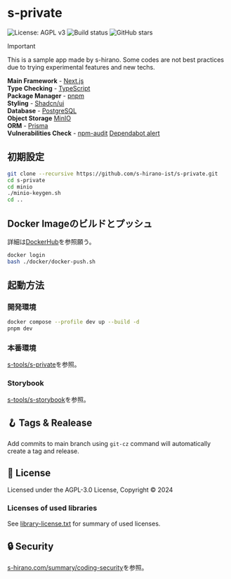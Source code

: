 # s-private

![License: AGPL v3](https://img.shields.io/badge/License-AGPL%20v3-blue.svg)
![Build status](https://img.shields.io/github/actions/workflow/status/s-hirano-ist/s-private/build.yaml?branch=main)
![GitHub stars](https://img.shields.io/github/stars/s-hirano-ist/s-private.svg)

> [!IMPORTANT]
> This is a sample app made by s-hirano. Some codes are not best practices due to trying experimental features and new techs.

**Main Framework** - [Next.js](https://nextjs.org/)  
**Type Checking** - [TypeScript](https://www.typescriptlang.org/)  
**Package Manager** - [pnpm](https://pnpm.io/)  
**Styling** - [Shadcn/ui](https://ui.shadcn.com/)  
**Database** - [PostgreSQL](https://www.postgresql.org/)  
**Object Storage** [MinIO](https://min.io/)  
**ORM** - [Prisma](https://www.prisma.io/)  
**Vulnerabilities Check** - [npm-audit](https://docs.npmjs.com/cli/v10/commands/npm-audit)  [Dependabot alert](https://docs.github.com/ja/code-security/dependabot/dependabot-alerts/about-dependabot-alerts)  

## 初期設定

```bash
git clone --recursive https://github.com/s-hirano-ist/s-private.git
cd s-private
cd minio
./minio-keygen.sh
cd ..
```

## Docker Imageのビルドとプッシュ

詳細は[DockerHub](https://hub.docker.com/repository/docker/s0hirano/s-private/general)を参照願う。

```bash
docker login
bash ./docker/docker-push.sh
```

## 起動方法

### 開発環境

```bash
docker compose --profile dev up --build -d
pnpm dev
```

### 本番環境

[s-tools/s-private](https://github.com/s-hirano-ist/s-tools/tree/main/s-private)を参照。

### Storybook

[s-tools/s-storybook](https://github.com/s-hirano-ist/s-tools/tree/main/s-private)を参照。

## 🪝 Tags & Realease

Add commits to main branch using `git-cz` command will automatically create a tag and release.

## 📜 License

Licensed under the AGPL-3.0 License, Copyright © 2024

### Licenses of used libraries

See [library-license.txt](https://github.com/s-hirano-ist/s-private/blob/main/library-license.txt) for summary of used licenses.

## 🔒 Security

[s-hirano.com/summary/coding-security](https://s-hirano.com/summary/coding-security)を参照。
